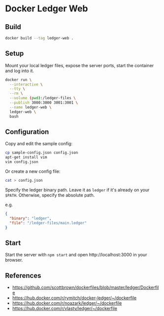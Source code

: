 # Docker Ledger Web

## Build

```sh
docker build --tag ledger-web .
```

## Setup

Mount your local ledger files, expose the server ports,
start the container and log into it.

```sh
docker run \
  --interactive \
  --tty \
  --rm \
  --volume (pwd):/ledger-files \
  --publish 3000:3000 3001:3001 \
  --name ledger-web \
  ledger-web \
  bash
```

## Configuration

Copy and edit the sample config:

```sh
cp sample-config.json config.json
apt-get install vim
vim config.json
```

Or create a new config file:

```sh
cat > config.json
```

Specify the ledger binary path.
Leave it as `ledger` if it's already on your `$PATH`.
Otherwise, specify the absolute path.

e.g.

```json
{
  "binary": "ledger",
  "file": "/ledger-files/main.ledger"
}
```


## Start

Start the server with `npm start`
and open http://localhost:3000 in your browser.


## References

- https://github.com/scottbrown/dockerfiles/blob/master/ledger/Dockerfile
- https://hub.docker.com/r/rymitch/docker-ledger/~/dockerfile
- https://hub.docker.com/r/noazark/ledger/~/dockerfile
- https://hub.docker.com/r/vlastv/ledger/~/dockerfile
